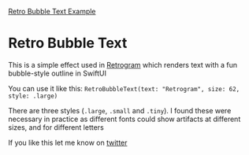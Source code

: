 [Retro Bubble Text Example](https://github.com/TwoLivesLeft/RetroBubbleText/blob/main/Example.png)

#  Retro Bubble Text

This is a simple effect used in [Retrogram](https://retrogram.app) which renders text with a fun bubble-style outline in SwiftUI

You can use it like this: `RetroBubbleText(text: "Retrogram", size: 62, style: .large)`

There are three styles (`.large`, `.small` and `.tiny`). I found these were necessary in practice as different fonts could show artifacts at different sizes, and for different letters

If you like this let me know on [twitter](https://twitter.com/TwoLivesLeft)

